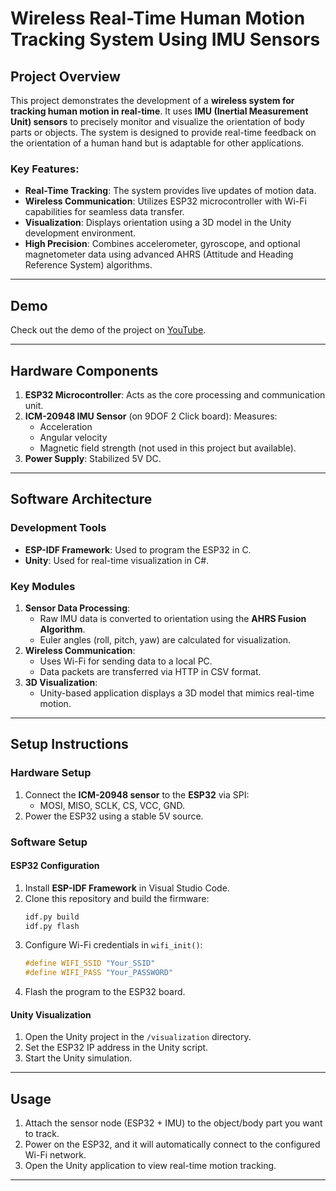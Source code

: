 # Wireless Real-Time Human Motion Tracking System Using IMU Sensors

## Project Overview
This project demonstrates the development of a **wireless system for tracking human motion in real-time**. It uses **IMU (Inertial Measurement Unit) sensors** to precisely monitor and visualize the orientation of body parts or objects. The system is designed to provide real-time feedback on the orientation of a human hand but is adaptable for other applications.

### Key Features:
- **Real-Time Tracking**: The system provides live updates of motion data.
- **Wireless Communication**: Utilizes ESP32 microcontroller with Wi-Fi capabilities for seamless data transfer.
- **Visualization**: Displays orientation using a 3D model in the Unity development environment.
- **High Precision**: Combines accelerometer, gyroscope, and optional magnetometer data using advanced AHRS (Attitude and Heading Reference System) algorithms.

---

## Demo
Check out the demo of the project on [YouTube](https://youtu.be/GuiRu1RaZ3c).

---

## Hardware Components
1. **ESP32 Microcontroller**: Acts as the core processing and communication unit.
2. **ICM-20948 IMU Sensor** (on 9DOF 2 Click board): Measures:
   - Acceleration
   - Angular velocity
   - Magnetic field strength (not used in this project but available).
3. **Power Supply**: Stabilized 5V DC.

---

## Software Architecture
### Development Tools
- **ESP-IDF Framework**: Used to program the ESP32 in C.
- **Unity**: Used for real-time visualization in C#.
  
### Key Modules
1. **Sensor Data Processing**:
   - Raw IMU data is converted to orientation using the **AHRS Fusion Algorithm**.
   - Euler angles (roll, pitch, yaw) are calculated for visualization.
2. **Wireless Communication**:
   - Uses Wi-Fi for sending data to a local PC.
   - Data packets are transferred via HTTP in CSV format.
3. **3D Visualization**:
   - Unity-based application displays a 3D model that mimics real-time motion.

---

## Setup Instructions
### Hardware Setup
1. Connect the **ICM-20948 sensor** to the **ESP32** via SPI:
   - MOSI, MISO, SCLK, CS, VCC, GND.
2. Power the ESP32 using a stable 5V source.

### Software Setup
#### ESP32 Configuration
1. Install **ESP-IDF Framework** in Visual Studio Code.
2. Clone this repository and build the firmware:
   ```bash
   idf.py build
   idf.py flash
   ```
3. Configure Wi-Fi credentials in `wifi_init()`:
   ```c
   #define WIFI_SSID "Your_SSID"
   #define WIFI_PASS "Your_PASSWORD"
   ```
4. Flash the program to the ESP32 board.

#### Unity Visualization
1. Open the Unity project in the `/visualization` directory.
2. Set the ESP32 IP address in the Unity script.
3. Start the Unity simulation.

---

## Usage
1. Attach the sensor node (ESP32 + IMU) to the object/body part you want to track.
2. Power on the ESP32, and it will automatically connect to the configured Wi-Fi network.
3. Open the Unity application to view real-time motion tracking.

---
